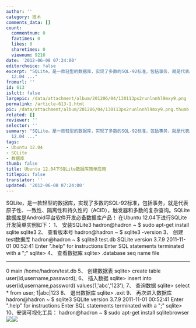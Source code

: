 ```yaml
---
author: ''
category: 技术
comments_data: []
count:
  commentnum: 0
  favtimes: 0
  likes: 0
  sharetimes: 0
  viewnum: 9216
date: '2012-06-08 07:24:00'
editorchoice: false
excerpt: "SQLite，是一款轻型的数据库，实现了多数的SQL-92标准，包括事务，就是代表原子性、一致性、隔离性和持久性的（ACID），触发器和多数的复杂查询。SQLite数据库是Android平台软件开发必备数据库产品！\r\n在Ubuntu
  12.04 ..."
fromurl: ''
id: 613
islctt: false
largepic: /data/attachment/album/201206/04/130113ps2runlnnhl9mxy9.png
permalink: /article-613-1.html
pic: /data/attachment/album/201206/04/130113ps2runlnnhl9mxy9.png.thumb.jpg
related: []
reviewer: ''
selector: ''
summary: "SQLite，是一款轻型的数据库，实现了多数的SQL-92标准，包括事务，就是代表原子性、一致性、隔离性和持久性的（ACID），触发器和多数的复杂查询。SQLite数据库是Android平台软件开发必备数据库产品！\r\n在Ubuntu
  12.04 ..."
tags:
- Ubuntu 12.04
- SQLite
- 数据库
thumb: false
title: Ubuntu 12.04下SQLite数据库简单应用
titlepic: false
translator: ''
updated: '2012-06-08 07:24:00'
---
```


 SQLite，是一款轻型的数据库，实现了多数的SQL-92标准，包括事务，就是代表原子性、一致性、隔离性和持久性的（ACID），触发器和多数的复杂查询。SQLite数据库是Android平台软件开发必备数据库产品！
在Ubuntu 12.04下进行SQLite开发简单实例如下：
1、 安装SQLite3 
 hadron@hadron ~ $ sudo apt-get install sqlite sqlite3
2、 查看版本号 
 hadron@hadron ~ $ sqlite3 -version
3、 创建test数据库
 hadron@hadron ~ $ sqlite3 test.db 
 SQLite version 3.7.9 2011-11-01 00:52:41
 Enter ".help" for instructions
 Enter SQL statements terminated with a ";"
 sqlite> 
4、 查看数据库
 sqlite> .database
 seq name file 
 --- --------------- ----------------------------------------------------------
 0 main /home/hadron/test.db 
5、 创建数据表
 sqlite> create table user(id,username,password);
6、 插入数据
 sqlite> insert into user(id,username,password) values(1,'abc','123');
7、 查询数据
 sqlite> select \* from user;
 1|abc|123
8、 退出数据库
 sqlite> .exit
9、 再次进入数据库
 hadron@hadron ~ $ sqlite3
 SQLite version 3.7.9 2011-11-01 00:52:41
 Enter ".help" for instructions
 Enter SQL statements terminated with a ";"
 sqlite> 
10、安装可视化工具：
 hadron@hadron ~ $ sudo apt-get install sqlitebrowser![](/data/attachment/album/201206/04/130113ps2runlnnhl9mxy9.png)![](/data/attachment/album/201206/04/130132fy22o32nwtanqcqa.png)